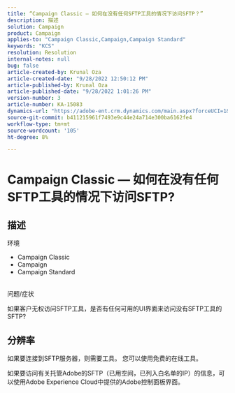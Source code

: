 ```yaml
---
title: “Campaign Classic — 如何在没有任何SFTP工具的情况下访问SFTP？”
description: 描述
solution: Campaign
product: Campaign
applies-to: "Campaign Classic,Campaign,Campaign Standard"
keywords: "KCS"
resolution: Resolution
internal-notes: null
bug: false
article-created-by: Krunal Oza
article-created-date: "9/28/2022 12:50:12 PM"
article-published-by: Krunal Oza
article-published-date: "9/28/2022 1:01:26 PM"
version-number: 3
article-number: KA-15083
dynamics-url: "https://adobe-ent.crm.dynamics.com/main.aspx?forceUCI=1&pagetype=entityrecord&etn=knowledgearticle&id=8537a612-2c3f-ed11-9db1-000d3a5c1bcc"
source-git-commit: b411215961f7493e9c44e24a714e300ba6162fe4
workflow-type: tm+mt
source-wordcount: '105'
ht-degree: 8%

---
```


# Campaign Classic — 如何在没有任何SFTP工具的情况下访问SFTP?

## 描述

环境<br>


- Campaign Classic
- Campaign
- Campaign Standard



<br>问题/症状<br>


如果客户无权访问SFTP工具，是否有任何可用的UI界面来访问没有SFTP工具的SFTP?




## 分辨率


如果要连接到SFTP服务器，则需要工具。 您可以使用免费的在线工具。

如果要访问有关托管Adobe的SFTP（已用空间，已列入白名单的IP）的信息，可以使用Adobe Experience Cloud中提供的Adobe控制面板界面。
